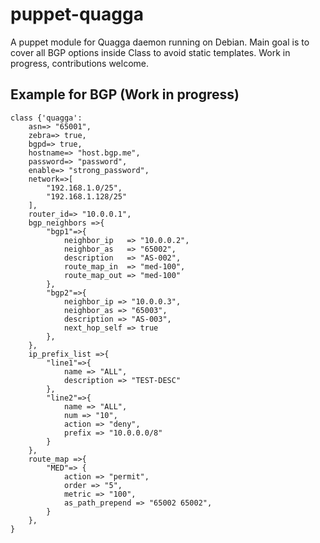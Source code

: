 puppet-quagga
=============

A puppet module for Quagga daemon running on Debian. Main goal is to cover all BGP options inside Class to avoid static templates. Work in progress, contributions welcome.

## Example for BGP (Work in progress)

	class {'quagga':
		asn=> "65001",
		zebra=> true,
		bgpd=> true,
		hostname=> "host.bgp.me",
		password=> "password",
		enable=> "strong_password",
		network=>[
			"192.168.1.0/25",
			"192.168.1.128/25"
		],
		router_id=> "10.0.0.1",
		bgp_neighbors =>{
			"bgp1"=>{
				neighbor_ip   => "10.0.0.2",
				neighbor_as   => "65002",
				description   => "AS-002",
				route_map_in  => "med-100",
				route_map_out => "med-100"
			},
			"bgp2"=>{
				neighbor_ip => "10.0.0.3",
				neighbor_as => "65003",
				description => "AS-003",
				next_hop_self => true
			},
		},
		ip_prefix_list =>{
			"line1"=>{
				name => "ALL",
				description => "TEST-DESC"
			},
			"line2"=>{
				name => "ALL",
				num => "10",
				action => "deny",
				prefix => "10.0.0.0/8"
			}
		},
		route_map =>{
			"MED"=> {
				action => "permit",
				order => "5",
				metric => "100",
				as_path_prepend => "65002 65002",
			}
		},
	}

